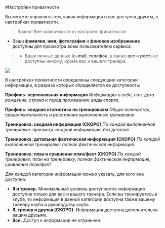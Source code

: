#Настройки приватности

Вы можете управлять тем, какая информация о вас доступна другим, в настройках приватности. 

> Важно! Вне зависимости от настроек приватности:
* Ваши **фамилия**, **имя**, **фотография** и **фоновое изображение** доступны  для просмотра всем пользователям сервиса.

>* Ваши личные данные (**e-mail**, **телефон**, а также **вес** и **рост**) не доступны никому, кроме вас и вашего тренера. 

![](http://content.staminity.com/assets/images/settings/Privacy-settings.png)

В настройках приватности определены следующие категории информации, в разрезе которых определяется ее доступность: 
  
**Профиль: персональная информация** 
_Информация о себе, пол, дата рождения, страна и город проживания, виды спорта._

**Профиль: сводная статистика по тренировкам**
_Общее количество, продолжительность и расстояние выполненных тренировок_

**Тренировка: сводная информация (СКОРО)**
_По каждой выполненной тренировке: просмотр сводной информации, без деталей_

**Тренировка: детальная фактическая информация (СКОРО)**
_По каждой выполненной тренировке: полная фактическая информация_

**Тренировка: план и сравнение план/факт (СКОРО)**
_По каждой тренировке: план на тренировку, полная фактическая информация, сравнение план/факт_

Для каждой категории информации можно указать, для кого она доступна:
* **Я и тренер.** Минимальный уровень доступности: информация доступна только для вас и вашего тренера. Если вы тренируетесь в клубе, то информация в данной категории доступна также вашему тренеру клуба и руководству клуба.
* **Я, тренер и друзья (СКОРО).** Информация доступна дополнительно вашим друзьям.
* **Все.** Доступ к информации не ограничен. 


